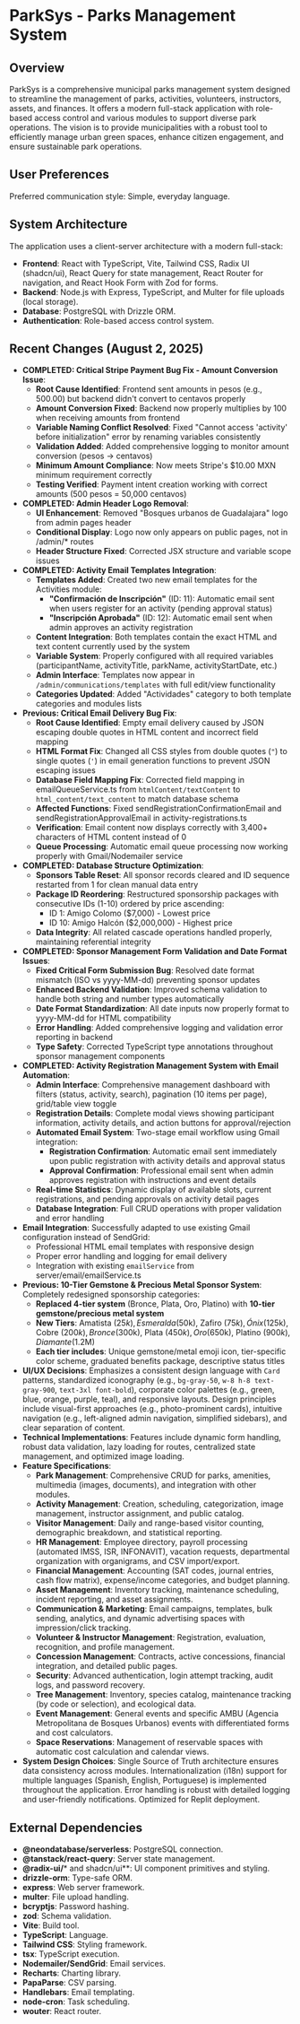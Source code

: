 # ParkSys - Parks Management System

## Overview
ParkSys is a comprehensive municipal parks management system designed to streamline the management of parks, activities, volunteers, instructors, assets, and finances. It offers a modern full-stack application with role-based access control and various modules to support diverse park operations. The vision is to provide municipalities with a robust tool to efficiently manage urban green spaces, enhance citizen engagement, and ensure sustainable park operations.

## User Preferences
Preferred communication style: Simple, everyday language.

## System Architecture
The application uses a client-server architecture with a modern full-stack:
- **Frontend**: React with TypeScript, Vite, Tailwind CSS, Radix UI (shadcn/ui), React Query for state management, React Router for navigation, and React Hook Form with Zod for forms.
- **Backend**: Node.js with Express, TypeScript, and Multer for file uploads (local storage).
- **Database**: PostgreSQL with Drizzle ORM.
- **Authentication**: Role-based access control system.

## Recent Changes (August 2, 2025)
- **COMPLETED: Critical Stripe Payment Bug Fix - Amount Conversion Issue**:
  - **Root Cause Identified**: Frontend sent amounts in pesos (e.g., 500.00) but backend didn't convert to centavos properly
  - **Amount Conversion Fixed**: Backend now properly multiplies by 100 when receiving amounts from frontend
  - **Variable Naming Conflict Resolved**: Fixed "Cannot access 'activity' before initialization" error by renaming variables consistently
  - **Validation Added**: Added comprehensive logging to monitor amount conversion (pesos → centavos)
  - **Minimum Amount Compliance**: Now meets Stripe's $10.00 MXN minimum requirement correctly
  - **Testing Verified**: Payment intent creation working with correct amounts (500 pesos = 50,000 centavos)
- **COMPLETED: Admin Header Logo Removal**:
  - **UI Enhancement**: Removed "Bosques urbanos de Guadalajara" logo from admin pages header
  - **Conditional Display**: Logo now only appears on public pages, not in /admin/* routes
  - **Header Structure Fixed**: Corrected JSX structure and variable scope issues
- **COMPLETED: Activity Email Templates Integration**:
  - **Templates Added**: Created two new email templates for the Activities module:
    - **"Confirmación de Inscripción"** (ID: 11): Automatic email sent when users register for an activity (pending approval status)
    - **"Inscripción Aprobada"** (ID: 12): Automatic email sent when admin approves an activity registration
  - **Content Integration**: Both templates contain the exact HTML and text content currently used by the system
  - **Variable System**: Properly configured with all required variables (participantName, activityTitle, parkName, activityStartDate, etc.)
  - **Admin Interface**: Templates now appear in `/admin/communications/templates` with full edit/view functionality
  - **Categories Updated**: Added "Actividades" category to both template categories and modules lists
- **Previous: Critical Email Delivery Bug Fix**:
  - **Root Cause Identified**: Empty email delivery caused by JSON escaping double quotes in HTML content and incorrect field mapping
  - **HTML Format Fix**: Changed all CSS styles from double quotes (`"`) to single quotes (`'`) in email generation functions to prevent JSON escaping issues
  - **Database Field Mapping Fix**: Corrected field mapping in emailQueueService.ts from `htmlContent/textContent` to `html_content/text_content` to match database schema
  - **Affected Functions**: Fixed sendRegistrationConfirmationEmail and sendRegistrationApprovalEmail in activity-registrations.ts
  - **Verification**: Email content now displays correctly with 3,400+ characters of HTML content instead of 0
  - **Queue Processing**: Automatic email queue processing now working properly with Gmail/Nodemailer service
- **COMPLETED: Database Structure Optimization**:
  - **Sponsors Table Reset**: All sponsor records cleared and ID sequence restarted from 1 for clean manual data entry
  - **Package ID Reordering**: Restructured sponsorship packages with consecutive IDs (1-10) ordered by price ascending:
    - ID 1: Amigo Colomo ($7,000) - Lowest price
    - ID 10: Amigo Halcón ($2,000,000) - Highest price
  - **Data Integrity**: All related cascade operations handled properly, maintaining referential integrity
- **COMPLETED: Sponsor Management Form Validation and Date Format Issues**:
  - **Fixed Critical Form Submission Bug**: Resolved date format mismatch (ISO vs yyyy-MM-dd) preventing sponsor updates
  - **Enhanced Backend Validation**: Improved schema validation to handle both string and number types automatically
  - **Date Format Standardization**: All date inputs now properly format to yyyy-MM-dd for HTML compatibility
  - **Error Handling**: Added comprehensive logging and validation error reporting in backend
  - **Type Safety**: Corrected TypeScript type annotations throughout sponsor management components
- **COMPLETED: Activity Registration Management System with Email Automation**:
  - **Admin Interface**: Comprehensive management dashboard with filters (status, activity, search), pagination (10 items per page), grid/table view toggle
  - **Registration Details**: Complete modal views showing participant information, activity details, and action buttons for approval/rejection
  - **Automated Email System**: Two-stage email workflow using Gmail integration:
    - **Registration Confirmation**: Automatic email sent immediately upon public registration with activity details and approval status
    - **Approval Confirmation**: Professional email sent when admin approves registration with instructions and event details
  - **Real-time Statistics**: Dynamic display of available slots, current registrations, and pending approvals on activity detail pages
  - **Database Integration**: Full CRUD operations with proper validation and error handling
- **Email Integration**: Successfully adapted to use existing Gmail configuration instead of SendGrid:
  - Professional HTML email templates with responsive design
  - Proper error handling and logging for email delivery
  - Integration with existing `emailService` from server/email/emailService.ts
- **Previous: 10-Tier Gemstone & Precious Metal Sponsor System**: Completely redesigned sponsorship categories:
  - **Replaced 4-tier system** (Bronce, Plata, Oro, Platino) with **10-tier gemstone/precious metal system**
  - **New Tiers**: Amatista ($25k), Esmeralda ($50k), Zafiro ($75k), Ónix ($125k), Cobre ($200k), Bronce ($300k), Plata ($450k), Oro ($650k), Platino ($900k), Diamante ($1.2M)
  - **Each tier includes**: Unique gemstone/metal emoji icon, tier-specific color scheme, graduated benefits package, descriptive status titles
- **UI/UX Decisions**: Emphasizes a consistent design language with `Card` patterns, standardized iconography (e.g., `bg-gray-50`, `w-8 h-8 text-gray-900`, `text-3xl font-bold`), corporate color palettes (e.g., green, blue, orange, purple, teal), and responsive layouts. Design principles include visual-first approaches (e.g., photo-prominent cards), intuitive navigation (e.g., left-aligned admin navigation, simplified sidebars), and clear separation of content.
- **Technical Implementations**: Features include dynamic form handling, robust data validation, lazy loading for routes, centralized state management, and optimized image loading.
- **Feature Specifications**:
    - **Park Management**: Comprehensive CRUD for parks, amenities, multimedia (images, documents), and integration with other modules.
    - **Activity Management**: Creation, scheduling, categorization, image management, instructor assignment, and public catalog.
    - **Visitor Management**: Daily and range-based visitor counting, demographic breakdown, and statistical reporting.
    - **HR Management**: Employee directory, payroll processing (automated IMSS, ISR, INFONAVIT), vacation requests, departmental organization with organigrams, and CSV import/export.
    - **Financial Management**: Accounting (SAT codes, journal entries, cash flow matrix), expense/income categories, and budget planning.
    - **Asset Management**: Inventory tracking, maintenance scheduling, incident reporting, and asset assignments.
    - **Communication & Marketing**: Email campaigns, templates, bulk sending, analytics, and dynamic advertising spaces with impression/click tracking.
    - **Volunteer & Instructor Management**: Registration, evaluation, recognition, and profile management.
    - **Concession Management**: Contracts, active concessions, financial integration, and detailed public pages.
    - **Security**: Advanced authentication, login attempt tracking, audit logs, and password recovery.
    - **Tree Management**: Inventory, species catalog, maintenance tracking (by code or selection), and ecological data.
    - **Event Management**: General events and specific AMBU (Agencia Metropolitana de Bosques Urbanos) events with differentiated forms and cost calculators.
    - **Space Reservations**: Management of reservable spaces with automatic cost calculation and calendar views.
- **System Design Choices**: Single Source of Truth architecture ensures data consistency across modules. Internationalization (i18n) support for multiple languages (Spanish, English, Portuguese) is implemented throughout the application. Error handling is robust with detailed logging and user-friendly notifications. Optimized for Replit deployment.

## External Dependencies
- **@neondatabase/serverless**: PostgreSQL connection.
- **@tanstack/react-query**: Server state management.
- **@radix-ui/*** and shadcn/ui**: UI component primitives and styling.
- **drizzle-orm**: Type-safe ORM.
- **express**: Web server framework.
- **multer**: File upload handling.
- **bcryptjs**: Password hashing.
- **zod**: Schema validation.
- **Vite**: Build tool.
- **TypeScript**: Language.
- **Tailwind CSS**: Styling framework.
- **tsx**: TypeScript execution.
- **Nodemailer/SendGrid**: Email services.
- **Recharts**: Charting library.
- **PapaParse**: CSV parsing.
- **Handlebars**: Email templating.
- **node-cron**: Task scheduling.
- **wouter**: React router.
